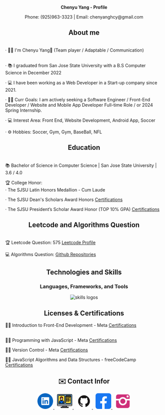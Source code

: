 <div align="center">
  <p><b> Chenyu Yang - Profile </b></p>
  <p>Phone: (925)963-3323 | Email: chenyanghcy@gmail.com </p>
</div>

<div align="center">
  <h2> <strong> About </strong> me </h2>
  <br>
</div>

<div align="left">
· 👨‍💻 I'm Chenyu Yang👋 (Team player / Adaptable /  Communication)<br><br>

· 📚 I graduated from San Jose State University with a B.S Computer Science in December 2022 <br>

· 💻 I have been working as a Web Developer in a Start-up company since 2021. <br>

· 👩‍💻 Curr Goals: I am actively seeking a Software Engineer / Front-End Developer / Website and Mobile App Developer Full-time Role / or 2024 Spring Internship. <br>

· 💻 Interest Area: Front End, Website Development, Android App, Soccer <br>

· ⚙️ Hobbies: Soccer, Gym, Gym, BaseBall, NFL
</div>

<div align="center">
  <h2> <strong> Education </strong> </h2> 
  <br>
</div>

<div align="left">
📚 Bachelor of Science in Computer Science | San Jose State University | 3.6 / 4.0 </p> <a href="http://chenresume.com/page/resume.html"> </a>

🏆 College Honor: <br>
· The SJSU Latin Honors Medallion - Cum Laude

· The SJSU Dean's Scholars Award Honors <a href="http://chenresume.com/Files/Chenyu_Yang_Dean's_Scholar.pdf"> Certifications </a> 

· The SJSU President’s Scholar Award Honor (TOP 10% GPA) <a href="http://chenresume.com/Files/Chenyu_Yang_President_Scholar.pdf"> Certifications </a> 
</div>

<div align="center">
  <h2> <strong> Leetcode and Algorithms Question </strong> </h2>
  <br>
</div>

<div align = "left">
🏆 Leetcode Question: 575 <a href="https://leetcode.com/HCYYCY/"> Leetcode Profile </a> 
<p></p>
💻 Algorithms Question: <a href="https://github.com/ChenHCY/AlgorithmsQuestion"> Github Repositories </a>
</div>

<div align="center">
  <h2> <strong> Technologies and Skills  </strong> </h2>
  
  <h3> <strong> Languages, Frameworks, and Tools </strong></h3>
  <img src="https://skillicons.dev/icons?i=java,html,css,cpp,js,ts,react,nodejs,nextjs,vuejs,redux,mongodb,webpack,vite,github,aws,py,sass,jquery" alt="skills logos" />
</div>

<div align="center">
  <h2> <strong> Licenses & Certifications </strong> </h2>
</div>

<div align="left">
👩‍💻 Introduction to Front-End Development - Meta  <a href="https://www.coursera.org/account/accomplishments/certificate/VRWTN446XDHB"> Certifications </a> <br><br>

👩‍💻 Programming with JavaScript - Meta  <a href="https://www.coursera.org/account/accomplishments/certificate/7VKLXVJSA5QQ"> Certifications </a> <br>

👩‍💻 Version Control - Meta  <a href="https://www.coursera.org/account/accomplishments/certificate/NMF6HRZY6RNH"> Certifications </a> <br>

👩‍💻 JavaScript Algorithms and Data Structures - freeCodeCamp  <a href="https://freecodecamp.org/certification/ChenHCY0120/javascript-algorithms-and-data-structures"> Certifications </a> <br>
</div>

<div align="center">
  <h2 align="center">✉️ Contact Infor </h2>
  <a href="https://www.linkedin.com/in/chen14/" target="_blank">
    <img src="./icon/linkedin.png" width="50x" alt="LinkedIn"/>
  </a>
   &nbsp
  <a href="http://chenresume.com/" target="_blank">
    <img src="./icon/web.png" width="50x" alt="Website"/>
  </a>
   &nbsp
  <a href="https://github.com/ChenHCY" target="_blank">
    <img src="./icon/github.png" width="50x" alt="Github"/>
  </a>
   &nbsp
  <a href="https://www.facebook.com/chenyu.yang.568" target="_blank">
    <img src="./icon/facebook.png" width="50px" alt="Facebook"/>
  </a>
  &nbsp
  <a href="https://www.instagram.com/chen.hcy/" target="_blank">
    <img src="./icon/ins.png" width="50px" alt="Instagram"/>
  </a>
</div>
